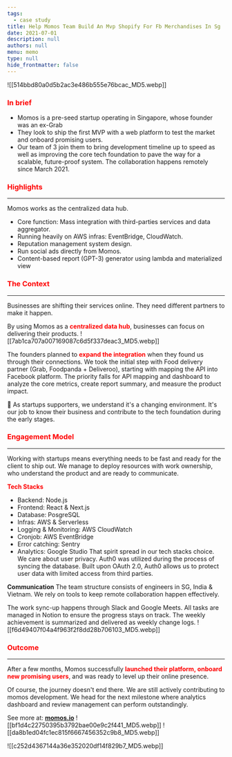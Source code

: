 ```yaml
---
tags: 
  - case study
title: Help Momos Team Build An Mvp Shopify For Fb Merchandises In Sg
date: 2021-07-01
description: null
authors: null
menu: memo
type: null
hide_frontmatter: false
---
```


![[514bbd80a0d5b2ac3e486b555e76bcac_MD5.webp]]

### <span style='color:red'>**In brief**</span>
* Momos is a pre-seed startup operating in Singapore, whose founder was an ex-Grab
* They look to ship the first MVP with a web platform to test the market and onboard promising users.
* Our team of 3 join them to bring development timeline up to speed as well as improving the core tech foundation to pave the way for a scalable, future-proof system. The collaboration happens remotely since March 2021.

### <span style='color:red'>Highlights</span>
---

Momos works as the centralized data hub.

* Core function: Mass integration with third-parties services and data aggregator.
* Running heavily on AWS infras: EventBridge, CloudWatch.
* Reputation management system design.
* Run social ads directly from Momos.
* Content-based report (GPT-3) generator using lambda and materialized view

### <span style='color:red'>The Context</span>
---
Businesses are shifting their services online. They need different partners to make it happen.

By using Momos as a <span style='color:red'>**centralized data hub**</span>, businesses can focus on delivering their products.
![[7ab1ca707a007169087c6d5f337deac3_MD5.webp]]

The founders planned to <span style='color:red'>**expand the integration**</span> when they found us through their connections. We took the initial step with Food delivery partner (Grab, Foodpanda + Deliveroo), starting with mapping the API into Facebook platform. The priority falls for API mapping and dashboard to analyze the core metrics, create report summary, and measure the product impact.

📍 As startups supporters, we understand it's a changing environment. It's our job to know their business and contribute to the tech foundation during the early stages.

### <span style='color:red'>**Engagement Model**</span>
---

Working with startups means everything needs to be fast and ready for the client to ship out. We manage to deploy resources with work ownership, who understand the product and are ready to communicate. 

<span style='color:red'>**Tech Stacks**</span>
* Backend: Node.js
* Frontend: React & Next.js
* Database: PosgreSQL
* Infras: AWS & Serverless
* Logging & Monitoring: AWS CloudWatch
* Cronjob: AWS EventBridge
* Error catching: Sentry
* Analytics: Google Studio
That spirit spread in our tech stacks choice.
We care about user privacy. Auth0 was utilized during the process of syncing the database.
Built upon OAuth 2.0, Auth0 allows us to protect user data with limited access from third parties.

**Communication**
The team structure consists of engineers in SG, India & Vietnam. We rely on tools to keep remote collaboration happen effectively.

The work sync-up happens through Slack and Google Meets. All tasks are managed in Notion to ensure the progress stays on track.
The weekly achievement is summarized and delivered as weekly change logs.
![[f6d49407f04a4f963f2f8dd28b706103_MD5.webp]]

### <span style='color:red'>**Outcome**</span>
---

After a few months, Momos successfully <span style='color:red'>**launched their platform, onboard new promising users**</span>, and was ready to level up their online presence.

Of course, the journey doesn't end there. We are still actively contributing to momos development. We head for the next milestone where analytics dashboard and review management can perform outstandingly.

See more at: <span style='color:red'>**[momos.io](https://www.momos.io/)**</span>
![[bf1d4c22750395b3792bae00e9c2f441_MD5.webp]]
![[da8b1ed04fc1ec815f6667456352c9b8_MD5.webp]]

![[c252d4367144a36e352020df14f829b7_MD5.webp]]
